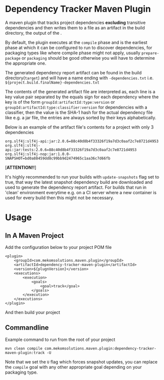 # Dependency Tracker Maven Plugin
A maven plugin that tracks project dependencies **excluding** transitive dependencies and then writes them to a file as an 
artifact in the build directory, the output of the .

By default, the plugin executes at the `compile` phase and is the earliest phase at which it can be configured to run 
to discover dependencies, for packaging types like  where compile phase might not apply, usually `prepare-package` or 
`packaging` should be good otherwise you will have to determine the appropriate one.

The generated dependency report artifact can be found in the build directory(`target`) and will have a name ending with 
`-dependencies.txt` i.e. `${project.build.finalName}-dependencies.txt`

The contents of the generated artifact file are interpreted as, each line is a key value pair separated by the equals 
sign for each dependency where the key is of the form `groupId:artifactId:type:version` or 
`groupId:artifactId:type:classifier:version` for dependencies with a classifier, then the value is the SHA-1 hash for 
the actual dependency file like e.g. a jar file, the entries are always sorted by their keys alphabetically.

Below is an example of the artifact file's contents for a project with only 3 dependencies
```
org.slf4j:slf4j-api:jar:2.0.6=88c40d8b4f33326f19a7d3c0aaf2c7e8721d4953
org.slf4j:slf4j-api:jar:tests:2.0.6=88c40d8b4f33326f19a7d3c0aaf2c7e8721d4953
org.slf4j:slf4j-nop:jar:1.0.0-SNAPSHOT=bd0a88459dd8c99bb9d2474965c1aa36c7d66fb
```

[**ATTENTION!!**]

It's highly recommended to run your builds with `update-snapshots` flag set to true, that way the latest snapshot 
dependency build are downloaded and used to generate the dependency report artifact. For builds that run in 'clean' 
environment everytime e.g. on a CI server where a new container is used for every build then this might not be necessary.

# Usage

## In A Maven Project

Add the configuration below to your project POM file
```
<plugin>
    <groupId>com.mekomsolutions.maven.plugin</groupId>
    <artifactId>dependency-tracker-maven-plugin</artifactId>
    <version>${plugnVersion}</version>
    <executions>
        <execution>
            <goals>
                <goal>track</goal>
            </goals>
        </execution>
    </executions>
</plugin>
```

And then build your project

## Commandline

Example command to run from the root of your project
```
mvn clean compile com.mekomsolutions.maven.plugin:dependency-tracker-maven-plugin:track -U
```

Note that we set the `U` flag which forces snapshot updates, you can replace the `compile` goal with any other 
appropriate goal depending on your packaging type.
